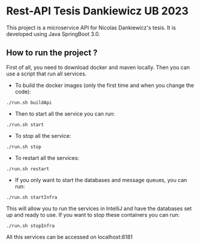 # Rest-API Tesis Dankiewicz UB 2023

This project is a microservice API for Nicolas Dankiewicz's tesis. It is developed using Java SpringBoot 3.0.

## How to run the project ?

First of all, you need to download docker and maven locally. Then you can use a script that run all services.

- To build the docker images (only the first time and when you change the code):
```shell
./run.sh buildApi
```

- Then to start all the service you can run:
```shell
./run.sh start
```

- To stop all the service:
```shell
./run.sh stop
```

- To restart all the services:
```shell
./run.sh restart
```

- If you only want to start the databases and message queues, you can run:
```shell
./run.sh startInfra
```
This will allow you to run the services in IntelliJ and have the databases set up and ready to use.
If you want to stop these containers you can run:
```shell
./run.sh stopInfra
```

All this services can be accessed on localhost:8181


